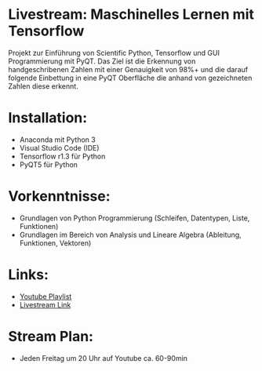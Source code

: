 # Livestream: Maschinelles Lernen mit Tensorflow

Projekt zur Einführung von Scientific Python, Tensorflow und GUI Programmierung mit PyQT. 
Das Ziel ist die Erkennung von handgeschribenen Zahlen mit einer Genauigkeit von 98%+ und
die darauf folgende Einbettung in eine PyQT Oberfläche die anhand von gezeichneten Zahlen
diese erkennt.

# Installation:
  * Anaconda mit Python 3
  * Visual Studio Code (IDE)
  * Tensorflow r1.3 für Python
  * PyQT5 für Python

# Vorkenntnisse:
  * Grundlagen von Python Programmierung (Schleifen, Datentypen, Liste, Funktionen)
  * Grundlagen im Bereich von Analysis und Lineare Algebra (Ableitung, Funktionen, Vektoren)

# Links:
  * [Youtube Playlist](https://www.youtube.com/playlist?list=PLt_1e8h-E5LZrcvPxOEYeUaBqLJRPaO0l)
  * [Livestream Link](https://www.youtube.com/user/FranneckLP/live)

# Stream Plan:

  * Jeden Freitag um 20 Uhr auf Youtube ca. 60-90min